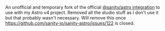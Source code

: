 An unofficial and temporary fork of the official [@sanity/astro integration](https://github.com/sanity-io/sanity-astro) to use with my Astro v4 project.
Removed all the studio stuff as I don't use it but that probably wasn't necessary.
Will remove this once https://github.com/sanity-io/sanity-astro/issues/122 is closed.
